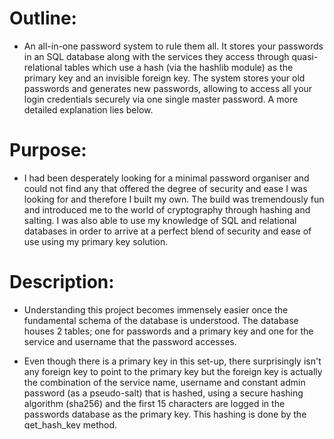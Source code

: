 # Outline:
- An all-in-one password system to rule them all. It stores your passwords in an SQL database along with the services they access through  quasi-relational tables which use a hash (via the hashlib module) as the primary key and an invisible foreign key. The system stores your old passwords and generates new passwords, allowing to access all your login credentials securely via one single master password. A more detailed explanation lies below.

# Purpose:
- I had been desperately looking for a minimal password organiser and could not find any that offered the degree of security and ease I was looking for and therefore I built my own. The build was tremendously fun and introduced me to the world of cryptography through hashing and salting. I was also able to use my knowledge of SQL and relational databases in order to arrive at a perfect blend of security and ease of use using my primary key solution.

# Description:
- Understanding this project becomes immensely easier once the fundamental schema of the database is understood. The database houses 2 tables; one for passwords and a primary key and one for the service and username that the password accesses.
- Even though there is a primary key in this set-up, there surprisingly isn't any foreign key to point to the primary key but the foreign key is actually the combination of the service name, username and constant admin password (as a pseudo-salt) that is hashed, using a secure hashing algorithm (sha256) and the first 15 characters are logged in the passwords database as the primary key. This hashing is done by the get_hash_key method.

    ```python
    def get_hash_key(self):
    	hash = sha256(self.service.lower().encode('utf-8')+self.user_name.lower().encode('utf-8')
    	+ self.admin_password.lower().encode('utf-8')).hexdigest()
    	self.hash_key = hash[:15]
    ```
    
- The encoding helps ensure the same hash is generated when we try to access the password.
- The program makes it so that a user can choose to store an old password, create a new one, access all stored passwords or delete an old password.
- Each call takes in the service name and username, validates them when necessary and retrieves the password from the data base by generating the hash_key for the service and username as shown above and then querying the database where the primary key is the same as the first 15 characters of this hash key.
- Therefore the foreign key is generated for at each call and isn't stored anywhere adding immense security.
- Maintaining the user login info, service and username means that there is a potential threat as someone can brute force all the possible passwords and the possible login credentials but this threat is exponentially minimized as the password manager is used more as the number of possible combinations (the cartesian product of the service,username and the password) increases greatly.
- The password generator randomly chooses a user inputted number of characters from upper and lowercase letters, numbers and special characters(optional).
- The rest of the characters do as they are named.
- Built on the foundations of OOP, the program places modularity in high regard and therefore most methods are reused within the program.
